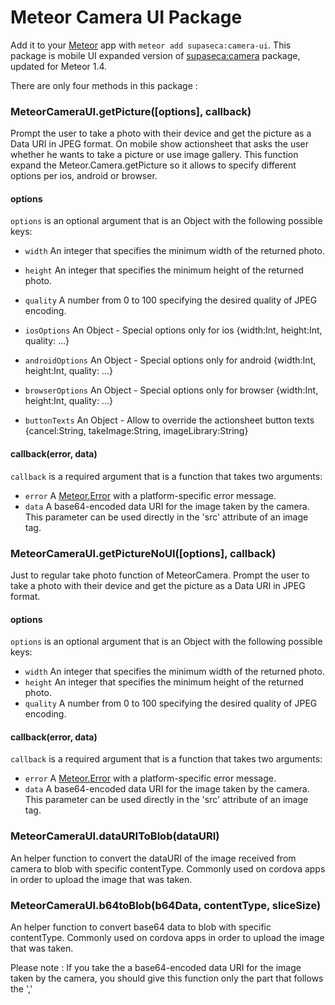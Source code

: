 # Meteor Camera UI Package

Add it to your [Meteor](http://meteor.com) app with `meteor add supaseca:camera-ui`. This package is mobile UI expanded version of [supaseca:camera](https://atmospherejs.com/supaseca/meteor-camera) package, updated for Meteor 1.4.

There are only four methods in this package :


### MeteorCameraUI.getPicture([options], callback)

Prompt the user to take a photo with their device and get the picture as a Data URI in JPEG format.
On mobile show actionsheet that asks the user whether he wants to take a picture or use image gallery.
This function expand the Meteor.Camera.getPicture so it allows to specify different options per ios, android or browser.

#### options

`options` is an optional argument that is an Object with the following possible keys:

- `width` An integer that specifies the minimum width of the returned photo.
- `height` An integer that specifies the minimum height of the returned photo.
- `quality` A number from 0 to 100 specifying the desired quality of JPEG encoding.

- `iosOptions` An Object - Special options only for ios {width:Int, height:Int, quality: ...}
- `androidOptions` An Object - Special options only for android {width:Int, height:Int, quality: ...}
- `browserOptions` An Object - Special options only for browser {width:Int, height:Int, quality: ...}

- `buttonTexts` An Object - Allow to override the actionsheet button texts {cancel:String, takeImage:String, imageLibrary:String}

#### callback(error, data)

`callback` is a required argument that is a function that takes two arguments:

- `error` A [Meteor.Error](http://docs.meteor.com/#meteor_error) with a platform-specific error message.
- `data` A base64-encoded data URI for the image taken by the camera. This parameter can be used directly in the 'src' attribute of an image tag.




### MeteorCameraUI.getPictureNoUI([options], callback)

Just to regular take photo function of MeteorCamera.
Prompt the user to take a photo with their device and get the picture as a Data URI in JPEG format.

#### options

`options` is an optional argument that is an Object with the following possible keys:

- `width` An integer that specifies the minimum width of the returned photo.
- `height` An integer that specifies the minimum height of the returned photo.
- `quality` A number from 0 to 100 specifying the desired quality of JPEG encoding.

#### callback(error, data)

`callback` is a required argument that is a function that takes two arguments:

- `error` A [Meteor.Error](http://docs.meteor.com/#meteor_error) with a platform-specific error message.
- `data` A base64-encoded data URI for the image taken by the camera. This parameter can be used directly in the 'src' attribute of an image tag.


### MeteorCameraUI.dataURIToBlob(dataURI)

An helper function to convert the dataURI of the image received from camera to blob with specific contentType.
Commonly used on cordova apps in order to upload the image that was taken.


### MeteorCameraUI.b64toBlob(b64Data, contentType, sliceSize)

An helper function to convert base64 data to blob with specific contentType.
Commonly used on cordova apps in order to upload the image that was taken.

Please note :
If you take the a base64-encoded data URI for the image taken by the camera, you should give this function only the part that follows the ','
